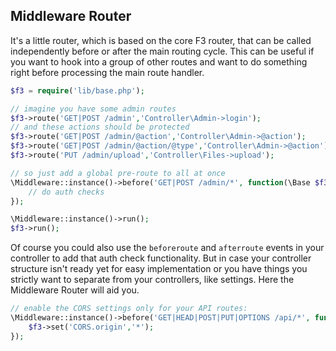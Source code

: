## Middleware Router

It's a little router, which is based on the core F3 router, that can be called independently before or after the main routing cycle.
This can be useful if you want to hook into a group of other routes and want to do something right before processing the main route handler.

```php
$f3 = require('lib/base.php');

// imagine you have some admin routes
$f3->route('GET|POST /admin','Controller\Admin->login');
// and these actions should be protected
$f3->route('GET|POST /admin/@action','Controller\Admin->@action');
$f3->route('GET|POST /admin/@action/@type','Controller\Admin->@action');
$f3->route('PUT /admin/upload','Controller\Files->upload');

// so just add a global pre-route to all at once
\Middleware::instance()->before('GET|POST /admin/*', function(\Base $f3, $params) {
	// do auth checks
});

\Middleware::instance()->run();
$f3->run();
```

Of course you could also use the `beforeroute` and `afterroute` events in your controller to add that auth check functionality. But in case your controller structure isn't ready yet for easy implementation or you have things you strictly want to separate from your controllers, like settings. Here the Middleware Router will aid you.

```php
// enable the CORS settings only for your API routes:
\Middleware::instance()->before('GET|HEAD|POST|PUT|OPTIONS /api/*', function(\Base $f3) {
	$f3->set('CORS.origin','*');
});
```